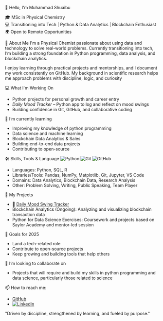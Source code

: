 👋 Hello, I'm Muhammad Shuaibu

🎓 MSc in Physical Chemistry  
💻 Transitioning into Tech | Python & Data Analytics | Blockchain Enthusiast  
🌍 Open to Remote Opportunities

🧠 About Me
I'm a Physical Chemist passionate about using data and technology to solve real-world problems. Currently transitioning into tech, I’m building a strong foundation in Python programming, data analysis, and blockchain analytics.

I enjoy learning through practical projects and mentorships, and I document my work consistently on GitHub. My background in scientific research helps me approach problems with discipline, logic, and curiosity

💻 What I'm Working On
- Python projects for personal growth and career entry
- *Daily Mood Tracker* – Python app to log and reflect on mood swings
- Building confidence in Git, GitHub, and collaborative coding
  
🌱 I’m currently learning
- Improving my knowledge of python programming
- Data science and machine learning 
- Blockchain Data Analytics & Sales  
- Building end-to-end data projects  
- Contributing to open-source 

🛠 Skills, Tools & Language
![Python](https://img.shields.io/badge/Python-3670A0?style=for-the-badge&logo=python&logoColor=ffdd54)
![Git](https://img.shields.io/badge/Git-F05032?style=for-the-badge&logo=git&logoColor=white)
![GitHub](https://img.shields.io/badge/GitHub-181717?style=for-the-badge&logo=github&logoColor=white)

- Languages: Python, SQL, R  
- Libraries/Tools: Pandas, NumPy, Matplotlib, Git, Jupyter, VS Code  
- Domains: Data Analytics, Blockchain Data, Research Analysis  
- Other: Problem Solving, Writing, Public Speaking, Team Player 

📂 My Projects

- 🔗 [Daily Mood Swing Tracker](https://github.com/ShuaibuAlchemist/Daily_mood_swing_tracker)
- Blockchain Analytics (Ongoing): Analyzing and visualizing blockchain transaction data
- Python for Data Science Exercises: Coursework and projects based on Saylor Academy and mentor-led session

🌱 Goals for 2025
- Land a tech-related role
- Contribute to open-source projects
- Keep growing and building tools that help others

👯 I’m looking to collaborate on
- Projects that will require and build my skills in python programming and data science, particularly those related to science

📫 How to reach me:
- [GitHub](https://github.com/ShuaibuAlchemist)
- [![LinkedIn](https://img.shields.io/badge/LinkedIn_Profile-0077B5?style=flat&logo=linkedin&logoColor=white)](https://www.linkedin.com/in/muhammad-shuaibu-alchemist)


"Driven by discipline, strengthened by learning, and fueled by purpose."

